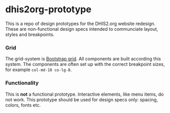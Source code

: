 # dhis2org-prototype
This is a repo of design prototypes for the DHIS2.org website redesign. These are non-functional design specs intended to communciate layout, styles and breakpoints.

### Grid 
The grid-system is [Bootstrap grid](https://github.com/twbs/bootstrap). All components are built according this system. The components are often set up with the correct breakpoint sizes, for example `col-md-10 co-lg-8`.

### Functionality
This is **not** a functional prototype. Interactive elements, like menu items, do not work. This prototype should be used for design specs only: spacing, colors, fonts etc.
